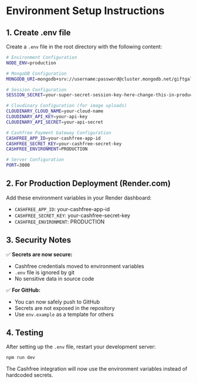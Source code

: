 # Environment Setup Instructions

## 1. Create .env file

Create a `.env` file in the root directory with the following content:

```bash
# Environment Configuration
NODE_ENV=production

# MongoDB Configuration
MONGODB_URI=mongodb+srv://username:password@cluster.mongodb.net/giftgalore?retryWrites=true&w=majority&appName=Cluster0

# Session Configuration
SESSION_SECRET=your-super-secret-session-key-here-change-this-in-production

# Cloudinary Configuration (for image uploads)
CLOUDINARY_CLOUD_NAME=your-cloud-name
CLOUDINARY_API_KEY=your-api-key
CLOUDINARY_API_SECRET=your-api-secret

# Cashfree Payment Gateway Configuration
CASHFREE_APP_ID=your-cashfree-app-id
CASHFREE_SECRET_KEY=your-cashfree-secret-key
CASHFREE_ENVIRONMENT=PRODUCTION

# Server Configuration
PORT=3000
```

## 2. For Production Deployment (Render.com)

Add these environment variables in your Render dashboard:

- `CASHFREE_APP_ID`: your-cashfree-app-id
- `CASHFREE_SECRET_KEY`: your-cashfree-secret-key
- `CASHFREE_ENVIRONMENT`: PRODUCTION

## 3. Security Notes

✅ **Secrets are now secure:**
- Cashfree credentials moved to environment variables
- `.env` file is ignored by git
- No sensitive data in source code

✅ **For GitHub:**
- You can now safely push to GitHub
- Secrets are not exposed in the repository
- Use `env.example` as a template for others

## 4. Testing

After setting up the `.env` file, restart your development server:

```bash
npm run dev
```

The Cashfree integration will now use the environment variables instead of hardcoded secrets.
